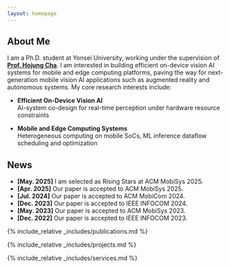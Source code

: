 ```yaml
---
layout: homepage
---
```


## About Me

I am a Ph.D. student at Yonsei University, working under the supervision of <u><strong><a href="https://mobed.yonsei.ac.kr/">Prof. Hojung Cha</a></strong></u>. I am interested in building efficient on-device vision AI systems for mobile and edge computing platforms, paving the way for next-generation mobile vision AI applications such as augmented reality and autonomous systems. My core research interests include:

- **Efficient On-Device Vision AI**  
  AI-system co-design for real-time perception under hardware resource constraints

- **Mobile and Edge Computing Systems**  
  Heterogeneous computing on mobile SoCs, ML inference dataflow scheduling and optimization

## News

- **[May. 2025]** I am selected as Rising Stars at ACM MobiSys 2025.
- **[Apr. 2025]** Our paper is accepted to ACM MobiSys 2025.
- **[Jul. 2024]** Our paper is accepted to ACM MobiCom 2024.
- **[Dec. 2023]** Our paper is accepted to IEEE INFOCOM 2024.
- **[May. 2023]** Our paper is accepted to ACM MobiSys 2023.
- **[Dec. 2022]** Our paper is accepted to IEEE INFOCOM 2023.

{% include_relative _includes/publications.md %}

{% include_relative _includes/projects.md %}

{% include_relative _includes/services.md %}
